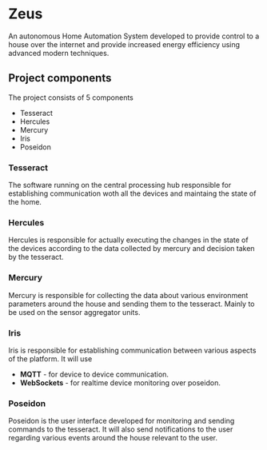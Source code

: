 # Zeus

An autonomous Home Automation System developed to provide control to a house over the internet and provide increased energy efficiency using advanced modern techniques.

## Project components

The project consists of 5 components

- Tesseract
- Hercules
- Mercury
- Iris
- Poseidon


### Tesseract
The software running on the central processing hub responsible for establishing communication woth all the devices and maintaing the state of the home. 

### Hercules
Hercules is responsible for actually executing the changes in the state of the devices according to the data collected by mercury and decision taken by the tesseract.

### Mercury
Mercury is responsible for collecting the data about various environment parameters around the house and sending them to the tesseract. Mainly to be used on the sensor aggregator units.

### Iris
Iris is responsible for establishing communication between various aspects of the platform.
It will use 
- **MQTT** - for device to device communication.
- **WebSockets** - for realtime device monitoring over poseidon.

### Poseidon
Poseidon is the user interface developed for monitoring and sending commands to the 
tesseract. It will also send notifications to the user regarding various events around the house relevant to the user. 